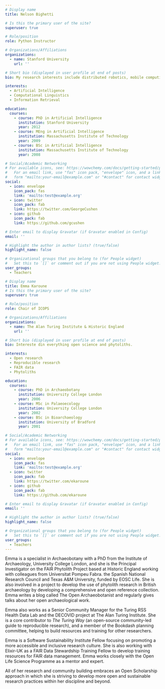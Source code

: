 ```yaml
---
# Display name
title: Nelson Bighetti

# Is this the primary user of the site?
superuser: true

# Role/position
role: Python Instructor

# Organizations/Affiliations
organizations:
  - name: Stanford University
    url: ''

# Short bio (displayed in user profile at end of posts)
bio: My research interests include distributed robotics, mobile computing and programmable matter.

interests:
  - Artificial Intelligence
  - Computational Linguistics
  - Information Retrieval

education:
  courses:
    - course: PhD in Artificial Intelligence
      institution: Stanford University
      year: 2012
    - course: MEng in Artificial Intelligence
      institution: Massachusetts Institute of Technology
      year: 2009
    - course: BSc in Artificial Intelligence
      institution: Massachusetts Institute of Technology
      year: 2008

# Social/Academic Networking
# For available icons, see: https://wowchemy.com/docs/getting-started/page-builder/#icons
#   For an email link, use "fas" icon pack, "envelope" icon, and a link in the
#   form "mailto:your-email@example.com" or "#contact" for contact widget.
social:
  - icon: envelope
    icon_pack: fas
    link: 'mailto:test@example.org'
  - icon: twitter
    icon_pack: fab
    link: https://twitter.com/GeorgeCushen
  - icon: github
    icon_pack: fab
    link: https://github.com/gcushen

# Enter email to display Gravatar (if Gravatar enabled in Config)
email: ''

# Highlight the author in author lists? (true/false)
highlight_name: false

# Organizational groups that you belong to (for People widget)
#   Set this to `[]` or comment out if you are not using People widget.
user_groups:
  - Teachers

# Display name
title: Emma Karoune
# Is this the primary user of the site?
superuser: true

# Role/position
role: Chair of ICOPS

# Organizations/Affiliations
organizations:
  - name: The Alan Turing Institute & Historic England
    url: ''

# Short bio (displayed in user profile at end of posts)
bio: Intereste din everything open science and phytoliths.

interests:
  - Open research
  - Reproducible research
  - FAIR data
  - Phytoliths

education:
  courses:
    - course: PhD in Archaeobotany
      institution: University College London
      year: 2006
    - course: MSc in Palaeoecology
      institution: University College London
      year: 2002
    - course: BSc in Bioarchaeology
      institution: University of Bradford
      year: 2001

# Social/Academic Networking
# For available icons, see: https://wowchemy.com/docs/getting-started/page-builder/#icons
#   For an email link, use "fas" icon pack, "envelope" icon, and a link in the
#   form "mailto:your-email@example.com" or "#contact" for contact widget.
social:
  - icon: envelope
    icon_pack: fas
    link: 'mailto:test@example.org'
  - icon: twitter
    icon_pack: fab
    link: https://twitter.com/ekaroune
  - icon: github
    icon_pack: fab
    link: https://github.com/ekaroune

# Enter email to display Gravatar (if Gravatar enabled in Config)
email: ''

# Highlight the author in author lists? (true/false)
highlight_name: false

# Organizational groups that you belong to (for People widget)
#   Set this to `[]` or comment out if you are not using People widget.
user_groups:
  - Teachers
---
```


Emma is a specialist in Archaeobotany with a PhD from the Institute of Archaeology, University College London, and she is the Principal Investigator on the FAIR Phytolith Project based at Historic England working with colleagues from Universitat Pompeu Fabra. the Spanish National Research Council and Texas A&M University, funded by EOSC Life. She is also involved in a project to develop the use of phytolith research in British archaeology by developing a comprehensive and open reference collection. Emma writes a blog called The Open Archaeobotanist and regularly gives talks about her open archaeological work.

Emma also works as a Senior Community Manager for the Turing RSS Health Data Lab and the DECOVID project at The Alan Turing Institute. She is a core contributor to *The Turing Way* (an open-source community-led guide to reproducible research), and a member of the Bookdash planning committee, helping to build resources and training for other researchers. 

Emma is a Software Sustainability Institute Fellow focusing on promoting a more accessible and inclusive research culture. She is also working with Elixir-UK as a FAIR Data Stewardship Training Fellow to develop training resources for FAIR data management.  Emma works closely with the Open Life Science Programme as a mentor and expert. 

All of her research and community building embraces an Open Scholarship approach in which she is striving to develop more open and sustainable research practices within her discipline and beyond.
